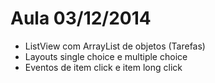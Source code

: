 Aula 03/12/2014
===========
- ListView com ArrayList de objetos (Tarefas)
- Layouts single choice e multiple choice
- Eventos de item click e item long click